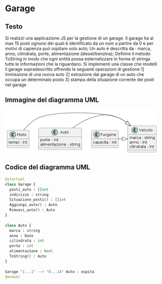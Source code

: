 # Garage

## Testo
Si realizzi una applicazione JS per la gestione di un garage.
Il garage ha al max 15 posti ognuno dei quali è identificato da un num a partire da 0 e per motivi di capienza può ospitare solo auto; 
Un auto è descritta da :
marca, anno, cilindrata, porte, alimentazione (diesel/benzina);
Definire il metodo ToString in modo che ogni entità possa esternalizzare in forma di stringa tutte le informazioni che la riguardano.
Si implementi una classe che modelli il garage sopradescritto offrendo le seguenti operazioni di gestione
1] immissione di una nuova auto
2] estrazione dal garage di un auto che occupa un determinato posto
3] stampa della situazione corrente dei posti nel garage

## Immagine del diagramma UML
![Garage](https://github.com/isissmorciano/2223_4M/blob/main/Esercizi%20UML/Esercizio%20006/006_Garage2UML.png?raw=true)

## Codice del diagramma UML

``` python
@startuml
class Garage {
  posti_auto : []int
  indirizzo : string
  Situazione_posti() : []int
  Aggiungi_auto() : Auto
  Rimuovi_auto() : Auto
}

class Auto {
  marca : string
  anno : Date
  cilindrata : int
  porte : int
  alimentazione : bool
  ToString() : Auto 
}

Garage "1...1" --> "0...14" Auto : ospita
@enduml
```